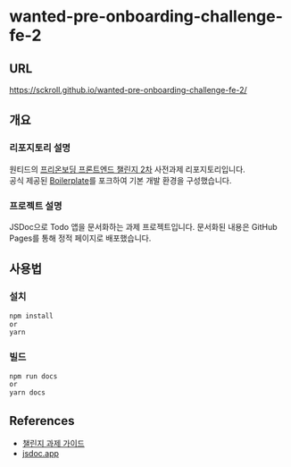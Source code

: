 # wanted-pre-onboarding-challenge-fe-2

## URL

https://sckroll.github.io/wanted-pre-onboarding-challenge-fe-2/

## 개요

### 리포지토리 설명

원티드의 [프리온보딩 프론트엔드 챌린지 2차](https://www.wanted.co.kr/events/pre_challenge_fe_2) 사전과제 리포지토리입니다.  
공식 제공된 [Boilerplate](https://github.com/pocojang/jsdoc-boilerplate)를 포크하여 기본 개발 환경을 구성했습니다.

### 프로젝트 설명

JSDoc으로 Todo 앱을 문서화하는 과제 프로젝트입니다. 문서화된 내용은 GitHub Pages를 통해 정적 페이지로 배포했습니다.

## 사용법

### 설치

```bash
npm install
or
yarn
```

### 빌드

```bash
npm run docs
or
yarn docs
```

## References

- [챌린지 과제 가이드](https://gist.github.com/pocojang/3c3d4470a3d2a978b5ebfb3f613e40fa)
- [jsdoc.app](https://jsdoc.app)